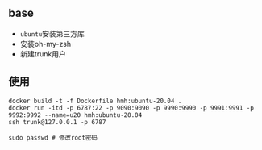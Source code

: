 
## base

- `ubuntu`安装第三方库
- 安装oh-my-zsh
- 新建trunk用户

## 使用

```shell script
docker build -t -f Dockerfile hmh:ubuntu-20.04 .
docker run -itd -p 6787:22 -p 9090:9090 -p 9990:9990 -p 9991:9991 -p 9992:9992 --name=u20 hmh:ubuntu-20.04
ssh trunk@127.0.0.1 -p 6787
```


```shell script
sudo passwd # 修改root密码
```
